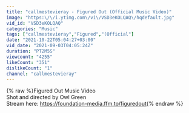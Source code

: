 ```yaml
---
title: "callmestevieray - Figured Out (Official Music Video)"
image: "https:\/\/i.ytimg.com\/vi\/VSD3eKOLQAQ\/hqdefault.jpg"
vid_id: "VSD3eKOLQAQ"
categories: "Music"
tags: ["callmestevieray","Figured","(Official"]
date: "2021-10-22T05:04:27+03:00"
vid_date: "2021-09-03T04:05:24Z"
duration: "PT2M5S"
viewcount: "4255"
likeCount: "351"
dislikeCount: "1"
channel: "callmestevieray"
---
```

{% raw %}Figured Out Music Video<br />Shot and directed by Owl Green<br />Stream here: <a rel="nofollow" target="blank" href="https://foundation-media.ffm.to/figuredout">https://foundation-media.ffm.to/figuredout</a>{% endraw %}
